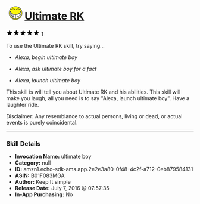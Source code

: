 # &nbsp;<img src="skill_icon" alt="Ultimate RK icon" width="36"> [Ultimate RK](http://alexa.amazon.com/#skills/amzn1.echo-sdk-ams.app.2e2e3a80-0f48-4c2f-a712-0eb879584131)
![5 stars](../../images/ic_star_black_18dp_1x.png)![5 stars](../../images/ic_star_black_18dp_1x.png)![5 stars](../../images/ic_star_black_18dp_1x.png)![5 stars](../../images/ic_star_black_18dp_1x.png)![5 stars](../../images/ic_star_black_18dp_1x.png) 1

To use the Ultimate RK skill, try saying...

* *Alexa, begin ultimate boy*

* *Alexa, ask ultimate boy for a fact*

* *Alexa, launch ultimate boy*

This  skill is will tell you about Ultimate RK and his abilities.  This skill will make you laugh, all you need is to say "Alexa, launch ultimate boy". Have a laughter ride.

Disclaimer: Any resemblance to actual persons, living or dead, or actual events is purely coincidental.

***

### Skill Details

* **Invocation Name:** ultimate boy
* **Category:** null
* **ID:** amzn1.echo-sdk-ams.app.2e2e3a80-0f48-4c2f-a712-0eb879584131
* **ASIN:** B01F083MGA
* **Author:** Keep It simple
* **Release Date:** July 7, 2016 @ 07:57:35
* **In-App Purchasing:** No
